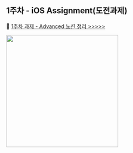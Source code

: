 ## 1주차 - iOS Assignment(도전과제)

💐 [1주차 과제 - Advanced 노션 정리 >>>>>](https://yxxnaxxin.notion.site/1-bc06e54b37c44fada320440dd908759e)

<img src = "https://user-images.githubusercontent.com/55099365/135770419-1c1da72b-6d92-4617-88bf-98a10edd0e68.gif" width ="300" />
